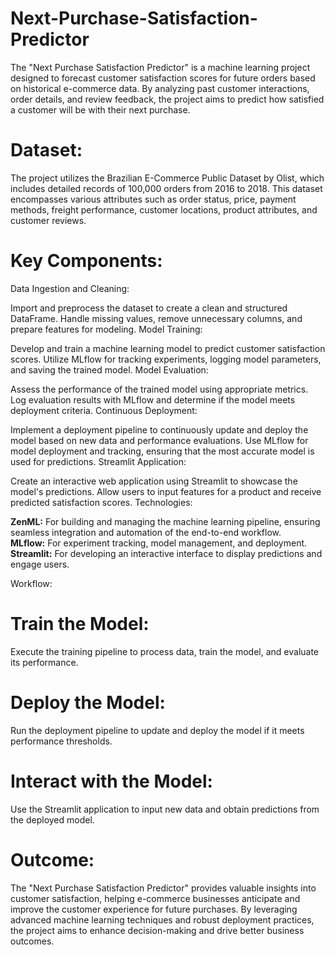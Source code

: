 # Next-Purchase-Satisfaction-Predictor
The "Next Purchase Satisfaction Predictor" is a machine learning project designed to forecast customer satisfaction scores for future orders based on historical e-commerce data. By analyzing past customer interactions, order details, and review feedback, the project aims to predict how satisfied a customer will be with their next purchase.
# Dataset:

The project utilizes the Brazilian E-Commerce Public Dataset by Olist, which includes detailed records of 100,000 orders from 2016 to 2018. This dataset encompasses various attributes such as order status, price, payment methods, freight performance, customer locations, product attributes, and customer reviews.

# Key Components:

Data Ingestion and Cleaning:

Import and preprocess the dataset to create a clean and structured DataFrame.
Handle missing values, remove unnecessary columns, and prepare features for modeling.
Model Training:

Develop and train a machine learning model to predict customer satisfaction scores.
Utilize MLflow for tracking experiments, logging model parameters, and saving the trained model.
Model Evaluation:

Assess the performance of the trained model using appropriate metrics.
Log evaluation results with MLflow and determine if the model meets deployment criteria.
Continuous Deployment:

Implement a deployment pipeline to continuously update and deploy the model based on new data and performance evaluations.
Use MLflow for model deployment and tracking, ensuring that the most accurate model is used for predictions.
Streamlit Application:

Create an interactive web application using Streamlit to showcase the model's predictions.
Allow users to input features for a product and receive predicted satisfaction scores.
Technologies:

**ZenML:** For building and managing the machine learning pipeline, ensuring seamless integration and automation of the end-to-end workflow.
<br>**MLflow:** For experiment tracking, model management, and deployment.
<br>**Streamlit:** For developing an interactive interface to display predictions and engage users.

Workflow:

# Train the Model:

Execute the training pipeline to process data, train the model, and evaluate its performance.

# Deploy the Model:

Run the deployment pipeline to update and deploy the model if it meets performance thresholds.

# Interact with the Model:

Use the Streamlit application to input new data and obtain predictions from the deployed model.

# Outcome:

The "Next Purchase Satisfaction Predictor" provides valuable insights into customer satisfaction, helping e-commerce businesses anticipate and improve the customer experience for future purchases. By leveraging advanced machine learning techniques and robust deployment practices, the project aims to enhance decision-making and drive better business outcomes.
